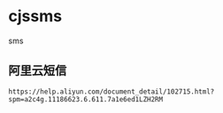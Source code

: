 # cjssms
sms

## 阿里云短信
```
https://help.aliyun.com/document_detail/102715.html?spm=a2c4g.11186623.6.611.7a1e6ed1LZH2RM
```
